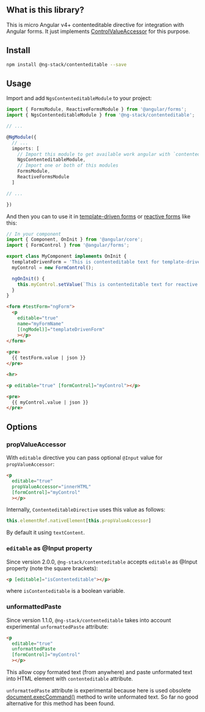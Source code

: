## What is this library?

This is micro Angular v4+ contenteditable directive for integration with Angular forms.
It just implements [ControlValueAccessor](https://angular.io/api/forms/ControlValueAccessor) for this purpose.

## Install

```bash
npm install @ng-stack/contenteditable --save
```

## Usage

Import and add `NgsContenteditableModule` to your project:

```ts
import { FormsModule, ReactiveFormsModule } from '@angular/forms';
import { NgsContenteditableModule } from '@ng-stack/contenteditable';

// ...

@NgModule({
  // ...
  imports: [
    // Import this module to get available work angular with `contenteditable`
    NgsContenteditableModule,
    // Import one or both of this modules
    FormsModule,
    ReactiveFormsModule
  ]

// ...

})
```

And then you can to use it in [template-driven forms](https://angular.io/guide/forms)
or [reactive forms](https://angular.io/guide/reactive-forms) like this:

```ts
// In your component
import { Component, OnInit } from '@angular/core';
import { FormControl } from '@angular/forms';

export class MyComponent implements OnInit {
  templateDrivenForm = 'This is contenteditable text for template-driven form';
  myControl = new FormControl();

  ngOnInit() {
    this.myControl.setValue(`This is contenteditable text for reactive form`);
  }
}
```

```html
<form #testForm="ngForm">
  <p
    editable="true"
    name="myFormName"
    [(ngModel)]="templateDrivenForm"
    ></p>
</form>
 
<pre>
  {{ testForm.value | json }}
</pre>

<hr>

<p editable="true" [formControl]="myControl"></p>

<pre>
  {{ myControl.value | json }}
</pre>
```

## Options

### propValueAccessor

With `editable` directive you can pass optional `@Input` value for `propValueAccessor`:

```html
<p
  editable="true"
  propValueAccessor="innerHTML"
  [formControl]="myControl"
  ></p>
```

Internally, `ContenteditableDirective` uses this value as follows:

```ts
this.elementRef.nativeElement[this.propValueAccessor]
```

By default it using `textContent`.

### `editable` as @Input property

Since version 2.0.0, `@ng-stack/contenteditable` accepts `editable` as @Input property (note the square brackets):

```html
<p [editable]="isContenteditable"></p>
```

where `isContenteditable` is a boolean variable.

### unformattedPaste

Since version 1.1.0, `@ng-stack/contenteditable` takes into account experimental `unformattedPaste` attribute:

```html
<p
  editable="true"
  unformattedPaste
  [formControl]="myControl"
  ></p>
```

This allow copy formated text (from anywhere) and paste unformated text into HTML element with `contenteditable` attribute.

`unformattedPaste` attribute is experimental because here is used obsolete [document.execCommand()](https://developer.mozilla.org/en-US/docs/Web/API/Document/execCommand) method to write unformated text. So far no good alternative for this method has been found.
